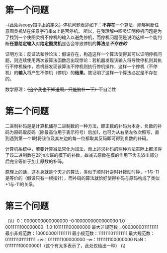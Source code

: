 # 第一个问题
  ~~（此处为copy知乎上的定义）~~停机问题表述如下：**不存在**一个算法，能够判断任意图灵机Μ在任意字符串ω上是否停机。
所以，在我理解中图灵证明停机问题是为了找到一个使图灵机不停机的输入以避免停机，而停机问题便是说明这样一个能判断**任意给定输入**对**给定图灵机**是否会导致停机的**算法**是***不存在的***

  证明方法：反证法和悖论法：假设存在，构造这样一个算法使得其可以证明停机问题，则连续使用两次该算法函数后出现悖论：若机器发现该输入将导致停机则其执行不停机操作，若机器发现该算法不停机则执行停机操作，这样一个停机（不停机）的**输入**将产生不停机（停机）的**结果**。故证明了这样一个算法必定是不存在的。
  
  数学原理：~~（这个我也不知道啊，只能脑补一下）~~不自洽性

# 第二个问题
  二进制补码是是计算机储存二进制数的一种方法，即正数的补码为本身，负数的补码为原码取反码（除最高位用于表示符号）后加1，也可为从右至左依次照写，直到遇到第一个1时将该位及其左边的每一位都取其反码即可得到负数的补码。
  
   计算机系统中，若要计算减法常化为加法，而上述求补码的两种方法实际上都求得了该二进制数在2的n次幂的模下的补数，故减去原数在模的作用下舍去溢出部分后完全等价于加上原数的补码。
   
   原理上的话，这本身就是个天才的算法，类似于顺时针逆时针拨动时钟，+1与-11是等价的（假设只有一根指针），而补码的算法就恰好使得补码与原码构成了类似+1与-11的关系。
   
# 第三个问题
（\\\）0：0000000000000000
-0:1000000000000000
1.0：0011111100000000
-1.0:1011111100000000
最大非规范数：0000000011111111
最小非规范数：1000000011111111
最小规范数：1111111011111111
最大规范数：0111111011111111
+∞：0111111100000000
-∞：1111111100000000
NaN：0111111100000001（这个有太多表示了，此处仅给出一种）
(\\\)

